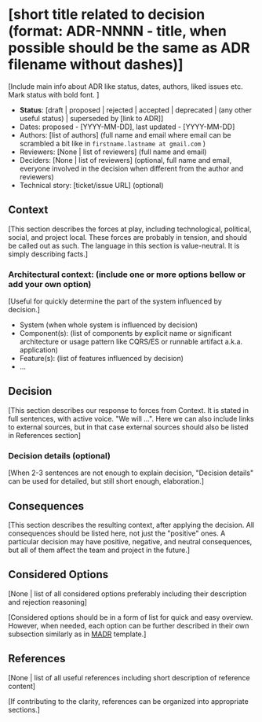 # [short title related to decision (format: ADR-NNNN - title, when possible should be the same as ADR filename without dashes)]

[Include main info about ADR like status, dates, authors, liked issues etc. Mark status with bold font. ]
* **Status**: [draft | proposed | rejected | accepted | deprecated | (any other useful status) | superseded by [link to ADR]]
* Dates: proposed - [YYYY-MM-DD], last updated - [YYYY-MM-DD]
* Authors: [list of authors] (full name and email where email can be scrambled a bit like in `firstname.lastname at gmail.com` )
* Reviewers: [None | list of reviewers] (full name and email)
* Deciders: [None | list of reviewers] (optional, full name and email, everyone involved in the decision when different from the author and reviewers)
* Technical story: [ticket/issue URL] (optional)

## Context
[This section describes the forces at play, including technological, political, social, and project local. These forces are probably in tension, and should be called out as such. The language in this
section is value-neutral. It is simply describing facts.]

### Architectural context: (include one or more options bellow or add your own option)
[Useful for quickly determine the part of the system influenced by decision.]
* System (when whole system is influenced by decision)
* Component(s): (list of components by explicit name or significant architecture or usage pattern like CQRS/ES or runnable artifact a.k.a. application)
* Feature(s): (list of features influenced by decision)
* ...

## Decision
[This section describes our response to forces from Context. It is stated in full sentences, with active voice. "We will …". Here we can also include links to external sources, but in that case
external sources should also be listed in References section]

### Decision details (optional)
[When 2-3 sentences are not enough to explain decision, "Decision details" can be used for detailed, but still short enough, elaboration.]

## Consequences
[This section describes the resulting context, after applying the decision. All consequences should be listed here, not just the "positive" ones. A particular decision may have positive, negative,
and neutral consequences, but all of them affect the team and project in the future.]

## Considered Options
[None | list of all considered options preferably including their description and rejection reasoning]

[Considered options should be in a form of list for quick and easy overview. However, when needed, each option can be further described in their own subsection similarly as in
[MADR](https://adr.github.io/madr/) template.]

## References
[None | list of all useful references including short description of reference content]

[If contributing to the clarity, references can be organized into appropriate sections.]
